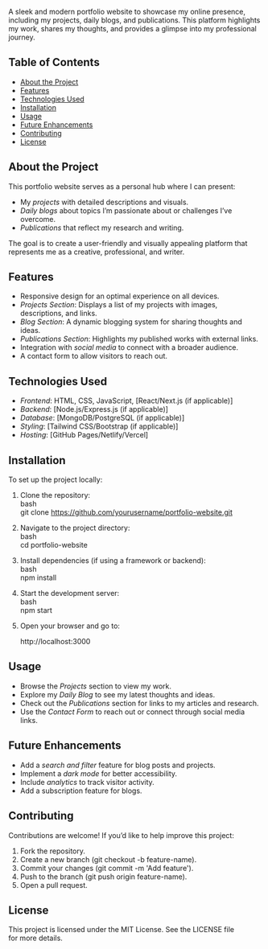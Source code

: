 A sleek and modern portfolio website to showcase my online presence, including my projects, daily blogs, and publications. This platform highlights my work, shares my thoughts, and provides a glimpse into my professional journey.  

## Table of Contents  
- [About the Project](#about-the-project)  
- [Features](#features)  
- [Technologies Used](#technologies-used)  
- [Installation](#installation)  
- [Usage](#usage)  
- [Future Enhancements](#future-enhancements)  
- [Contributing](#contributing)  
- [License](#license)  

## About the Project  
This portfolio website serves as a personal hub where I can present:  
- My *projects* with detailed descriptions and visuals.  
- *Daily blogs* about topics I’m passionate about or challenges I’ve overcome.  
- *Publications* that reflect my research and writing.  

The goal is to create a user-friendly and visually appealing platform that represents me as a creative, professional, and writer.  

## Features  
- Responsive design for an optimal experience on all devices.  
- *Projects Section*: Displays a list of my projects with images, descriptions, and links.  
- *Blog Section*: A dynamic blogging system for sharing thoughts and ideas.  
- *Publications Section*: Highlights my published works with external links.  
- Integration with *social media* to connect with a broader audience.  
- A contact form to allow visitors to reach out.  

## Technologies Used  
- *Frontend*: HTML, CSS, JavaScript, [React/Next.js (if applicable)]  
- *Backend*: [Node.js/Express.js (if applicable)]  
- *Database*: [MongoDB/PostgreSQL (if applicable)]  
- *Styling*: [Tailwind CSS/Bootstrap (if applicable)]  
- *Hosting*: [GitHub Pages/Netlify/Vercel]  

## Installation  
To set up the project locally:  

1. Clone the repository:  
   bash  
   git clone https://github.com/yourusername/portfolio-website.git  
     

2. Navigate to the project directory:  
   bash  
   cd portfolio-website  
     

3. Install dependencies (if using a framework or backend):  
   bash  
   npm install  
     

4. Start the development server:  
   bash  
   npm start  
     

5. Open your browser and go to:  
   
   http://localhost:3000  
     

## Usage  
- Browse the *Projects* section to view my work.  
- Explore my *Daily Blog* to see my latest thoughts and ideas.  
- Check out the *Publications* section for links to my articles and research.  
- Use the *Contact Form* to reach out or connect through social media links.  

## Future Enhancements  
- Add a *search and filter* feature for blog posts and projects.  
- Implement a *dark mode* for better accessibility.  
- Include *analytics* to track visitor activity.  
- Add a subscription feature for blogs.  

## Contributing  
Contributions are welcome! If you’d like to help improve this project:  
1. Fork the repository.  
2. Create a new branch (git checkout -b feature-name).  
3. Commit your changes (git commit -m 'Add feature').  
4. Push to the branch (git push origin feature-name).  
5. Open a pull request.  

## License  
This project is licensed under the MIT License. See the LICENSE file for more details.
